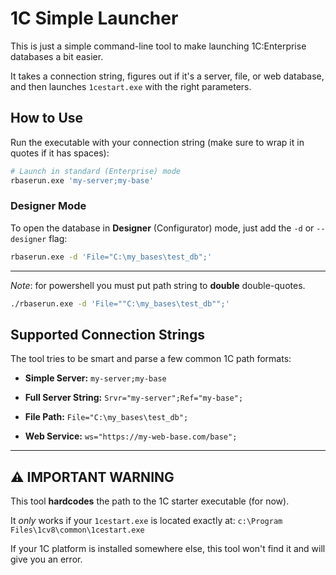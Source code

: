 # 1C Simple Launcher

This is just a simple command-line tool to make launching 1C:Enterprise databases a bit easier.

It takes a connection string, figures out if it's a server, file, or web database, and then launches `1cestart.exe` with the right parameters.

## How to Use

Run the executable with your connection string (make sure to wrap it in quotes if it has spaces):

```sh
# Launch in standard (Enterprise) mode
rbaserun.exe 'my-server;my-base'
```

### Designer Mode

To open the database in **Designer** (Configurator) mode, just add the `-d` or `--designer` flag:

```sh
rbaserun.exe -d 'File="C:\my_bases\test_db";'
```

---

*Note*: for powershell you must put path string to **double** double-quotes.

```sh
./rbaserun.exe -d 'File=""C:\my_bases\test_db"";'
```

## Supported Connection Strings

The tool tries to be smart and parse a few common 1C path formats:

  * **Simple Server:**
    `my-server;my-base`

  * **Full Server String:**
    `Srvr="my-server";Ref="my-base";`

  * **File Path:**
    `File="C:\my_bases\test_db";`

  * **Web Service:**
    `ws="https://my-web-base.com/base";`

-----

## ⚠️ IMPORTANT WARNING

This tool **hardcodes** the path to the 1C starter executable (for now).

It *only* works if your `1cestart.exe` is located exactly at:
`c:\Program Files\1cv8\common\1cestart.exe`

If your 1C platform is installed somewhere else, this tool won't find it and will give you an error.
